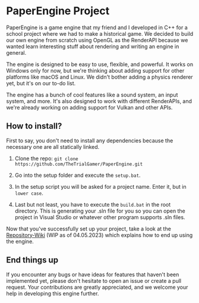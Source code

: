 # PaperEngine Project

PaperEngine is a game engine that my friend and I developed in C++ for a school project where we had to make a historical game. We decided to build our own engine from scratch using OpenGL as the RenderAPI because we wanted learn interesting stuff about rendering and writing an engine in general.

The engine is designed to be easy to use, flexible, and powerful. It works on Windows only for now, but we're thinking about adding support for other platforms like macOS and Linux. We didn't bother adding a physics renderer yet, but it's on our to-do list.

The engine has a bunch of cool features like a sound system, an input system, and more. It's also designed to work with different RenderAPIs, and we're already working on adding support for Vulkan and other APIs.

## How to install?

First to say, you don't need to install any dependencies because the necessary one are all statically linked.

1. Clone the repo: `git clone https://github.com/TheTrialGamer/PaperEngine.git`

2. Go into the setup folder and execute the `setup.bat`.

3. In the setup script you will be asked for a project name. Enter it, but in `lower case`.

4. Last but not least, you have to execute the `build.bat` in the root directory. This is generating your .sln file for you so you can open the project in Visual Studio or whatever other program supports .sln files.

Now that you've successfully set up your project, take a look at the [Repository-Wiki](https://github.com/TheTrialGamer/PaperEngine/wiki "PaperEngine") (WIP as of 04.05.2023) which explains how to end up using the engine.

## End things up
If you encounter any bugs or have ideas for features that haven't been implemented yet, please don't hesitate to open an issue or create a pull request. Your contributions are greatly appreciated, and we welcome your help in developing this engine further.
